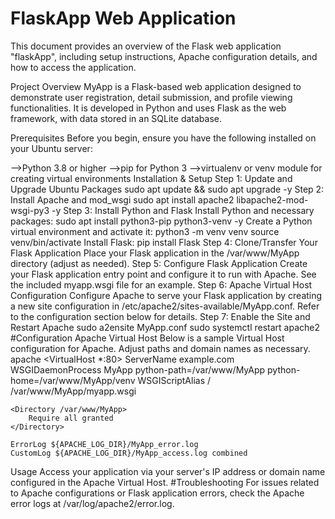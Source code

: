 # FlaskApp Web Application
This document provides an overview of the Flask web application "flaskApp", including setup instructions, Apache configuration details, and how to access the application.

Project Overview
MyApp is a Flask-based web application designed to demonstrate user registration, detail submission, and profile viewing functionalities. It is developed in Python and uses Flask as the web framework, with data stored in an SQLite database.

Prerequisites
Before you begin, ensure you have the following installed on your Ubuntu server:

-->Python 3.8 or higher
-->pip for Python 3
-->virtualenv or venv module for creating virtual environments
Installation & Setup
Step 1: Update and Upgrade Ubuntu Packages
sudo apt update && sudo apt upgrade -y
Step 2: Install Apache and mod_wsgi
sudo apt install apache2 libapache2-mod-wsgi-py3 -y
Step 3: Install Python and Flask
Install Python and necessary packages:
sudo apt install python3-pip python3-venv -y
Create a Python virtual environment and activate it:
python3 -m venv venv
source venv/bin/activate
Install Flask:
pip install Flask
Step 4: Clone/Transfer Your Flask Application
Place your Flask application in the /var/www/MyApp directory (adjust as needed).
Step 5: Configure Flask Application
Create your Flask application entry point and configure it to run with Apache. See the included myapp.wsgi file for an example.
Step 6: Apache Virtual Host Configuration
Configure Apache to serve your Flask application by creating a new site configuration in /etc/apache2/sites-available/MyApp.conf. Refer to the configuration section below for details.
Step 7: Enable the Site and Restart Apache
sudo a2ensite MyApp.conf
sudo systemctl restart apache2
#Configuration
Apache Virtual Host
Below is a sample Virtual Host configuration for Apache. Adjust paths and domain names as necessary.
apache
<VirtualHost *:80>
    ServerName example.com
    WSGIDaemonProcess MyApp python-path=/var/www/MyApp python-home=/var/www/MyApp/venv
    WSGIScriptAlias / /var/www/MyApp/myapp.wsgi

    <Directory /var/www/MyApp>
        Require all granted
    </Directory>

    ErrorLog ${APACHE_LOG_DIR}/MyApp_error.log
    CustomLog ${APACHE_LOG_DIR}/MyApp_access.log combined
</VirtualHost>
Usage
Access your application via your server's IP address or domain name configured in the Apache Virtual Host.
#Troubleshooting
For issues related to Apache configurations or Flask application errors, check the Apache error logs at /var/log/apache2/error.log.


